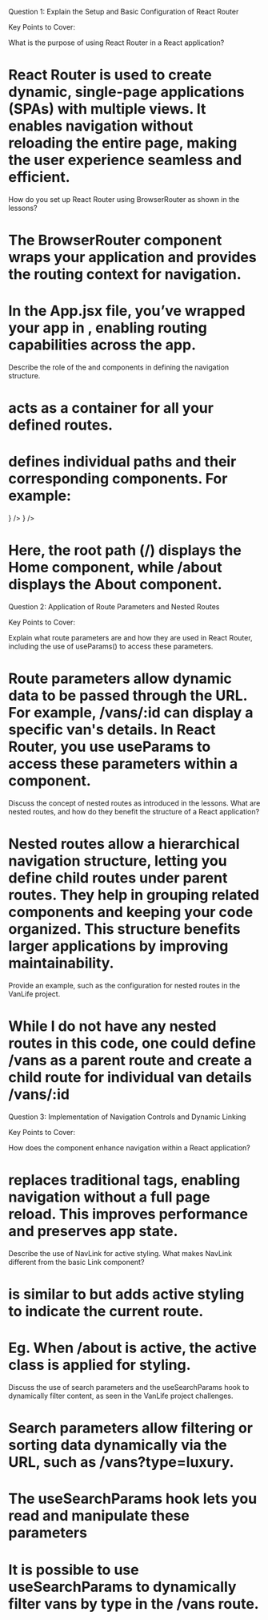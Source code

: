 Question 1: Explain the Setup and Basic Configuration of React Router

Key Points to Cover:

What is the purpose of using React Router in a React application?

# React Router is used to create dynamic, single-page applications (SPAs) with multiple views. It enables navigation without reloading the entire page, making the user experience seamless and efficient.

How do you set up React Router using BrowserRouter as shown in the lessons?

# The BrowserRouter component wraps your application and provides the routing context for navigation.
# In the App.jsx file, you’ve wrapped your app in <BrowserRouter>, enabling routing capabilities across the app.

Describe the role of the <Routes> and <Route> components in defining the navigation structure.

# <Routes> acts as a container for all your defined routes.
# <Route> defines individual paths and their corresponding components. For example:

<Routes>
  <Route path="/" element={<Home />} />
  <Route path="/about" element={<About />} />
</Routes>

# Here, the root path (/) displays the Home component, while /about displays the About component.
 
Question 2: Application of Route Parameters and Nested Routes

Key Points to Cover:

Explain what route parameters are and how they are used in React Router, including the use of useParams() to access these parameters.

# Route parameters allow dynamic data to be passed through the URL. For example, /vans/:id can display a specific van's details. In React Router, you use useParams to access these parameters within a component.

Discuss the concept of nested routes as introduced in the lessons. What are nested routes, and how do they benefit the structure of a React application?

# Nested routes allow a hierarchical navigation structure, letting you define child routes under parent routes. They help in grouping related components and keeping your code organized. This structure benefits larger applications by improving maintainability.

Provide an example, such as the configuration for nested routes in the VanLife project.

# While I do not have any nested routes in this code, one could define /vans as a parent route and create a child route for individual van details /vans/:id

Question 3: Implementation of Navigation Controls and Dynamic Linking

Key Points to Cover:

How does the <Link> component enhance navigation within a React application?

# <Link> replaces traditional <a> tags, enabling navigation without a full page reload. This improves performance and preserves app state.

Describe the use of NavLink for active styling. What makes NavLink different from the basic Link component?

# <NavLink> is similar to <Link> but adds active styling to indicate the current route.
# Eg. When /about is active, the active class is applied for styling.

Discuss the use of search parameters and the useSearchParams hook to dynamically filter content, as seen in the VanLife project challenges.

# Search parameters allow filtering or sorting data dynamically via the URL, such as /vans?type=luxury.
# The useSearchParams hook lets you read and manipulate these parameters
# It is possible to use useSearchParams to dynamically filter vans by type in the /vans route.